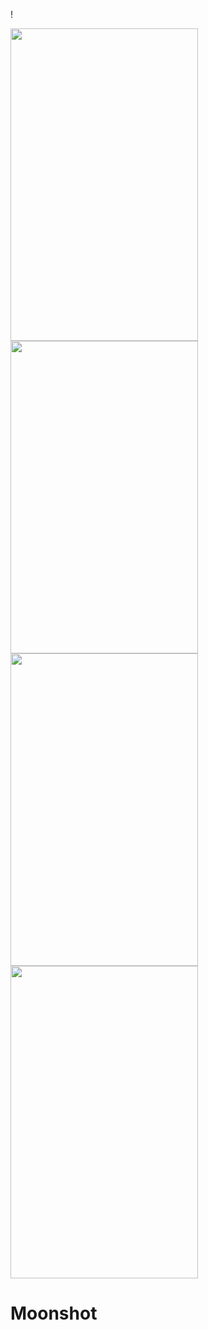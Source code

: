 !

<img src="https://user-images.githubusercontent.com/58077232/174649528-3be17306-6f31-443e-a741-a7e87153eedb.png" width="300" height="500" />
<img src="https://user-images.githubusercontent.com/58077232/174649740-31160ff7-04a4-4aa4-89ef-bc48235ad2b6.png" width="300" height="500" />
<img src="https://user-images.githubusercontent.com/58077232/174650139-093b30f0-ccaa-4b4b-a73b-9fa4e9fae7fe.png" width="300" height="500" />
<img src="https://user-images.githubusercontent.com/58077232/174658630-a1bb86e5-4891-4355-9a8a-2e5022e63f5d.gif" width="300" height="500" />




# Moonshot
